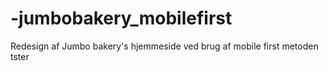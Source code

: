 # -jumbobakery_mobilefirst
Redesign af Jumbo bakery's hjemmeside ved brug af mobile first metoden
tster